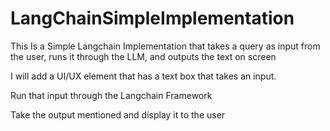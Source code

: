 # LangChainSimpleImplementation
This Is a Simple Langchain Implementation that takes a query as input from the user, runs it through the LLM, and outputs the text on screen

I will add a UI/UX element that has a text box that takes an input.

Run that input through the Langchain Framework

Take the output mentioned and display it to the user
